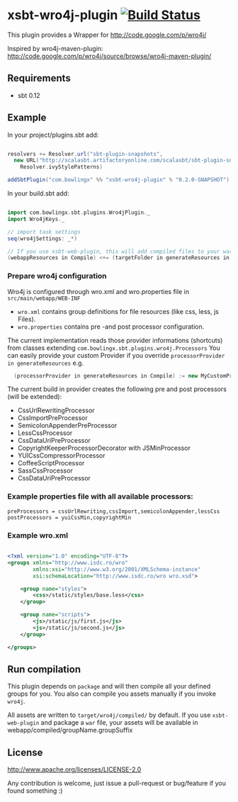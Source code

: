 xsbt-wro4j-plugin [![Build Status](https://jenkins.backchat.io/job/xsbt-wro4j-plugin/badge/icon)](https://jenkins.backchat.io/job/xsbt-wro4j-plugin/)
==========

This plugin provides a Wrapper for http://code.google.com/p/wro4j/

Inspired by wro4j-maven-plugin:
http://code.google.com/p/wro4j/source/browse/wro4j-maven-plugin/

## Requirements

* sbt 0.12

## Example

In your project/plugins.sbt add:

```scala

resolvers += Resolver.url("sbt-plugin-snapshots",
  new URL("http://scalasbt.artifactoryonline.com/scalasbt/sbt-plugin-snapshots/"))(
    Resolver.ivyStylePatterns)

addSbtPlugin("com.bowlingx" %% "xsbt-wro4j-plugin" % "0.2.0-SNAPSHOT")

```

In your build.sbt add:

```scala

import com.bowlingx.sbt.plugins.Wro4jPlugin._
import Wro4jKeys._

// import task settings
seq(wro4jSettings: _*)

// If you use xsbt-web-plugin, this will add compiled files to your war file:
(webappResources in Compile) <+= (targetFolder in generateResources in Compile)

```

### Prepare wro4j configuration

Wro4j is configured through wro.xml and wro.properties file in `src/main/webapp/WEB-INF`

* `wro.xml` contains group definitions for file resources (like css, less, js Files).
* `wro.properties` contains pre -and post processor configuration.

The current implementation reads those provider informations (shortcuts) from classes extending `com.bowlingx.sbt.plugins.wro4j.Processors`
You can easily provide your custom Provider if you override  `processorProvider in generateResources` e.g.

```scala
  (processorProvider in generateResources in Compile) := new MyCustomProviderForProcessors
```

The current build in provider creates the following pre and post processors (will be extended):

* CssUrlRewritingProcessor
* CssImportPreProcessor
* SemicolonAppenderPreProcessor
* LessCssProcessor
* CssDataUriPreProcessor
* CopyrightKeeperProcessorDecorator with JSMinProcessor
* YUICssCompressorProcessor
* CoffeeScriptProcessor
* SassCssProcessor
* CssDataUriPreProcessor

### Example properties file with all available processors:

```
preProcessors = cssUrlRewriting,cssImport,semicolonAppender,lessCss
postProcessors = yuiCssMin,copyrightMin
```


### Example wro.xml

```xml

<?xml version="1.0" encoding="UTF-8"?>
<groups xmlns="http://www.isdc.ro/wro"
        xmlns:xsi="http://www.w3.org/2001/XMLSchema-instance"
        xsi:schemaLocation="http://www.isdc.ro/wro wro.xsd">

    <group name="styles">
        <css>/static/styles/base.less</css>
    </group>

    <group name="scripts">
        <js>/static/js/first.js</js>
        <js>/static/js/second.js</js>
    </group>

</groups>

```

## Run compilation

This plugin depends on `package` and will then compile all your defined groups for you.
You also can compile you assets manually if you invoke `wro4j`.

All assets are written to `target/wro4j/compiled/` by default. If you use `xsbt-web-plugin` and package a `war` file,
your assets will be available in webapp/compiled/groupName.groupSuffix


## License
http://www.apache.org/licenses/LICENSE-2.0

Any contribution is welcome, just issue a pull-request or bug/feature if you found something :)